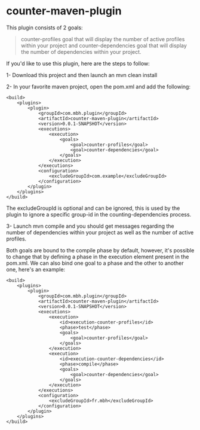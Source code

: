 # counter-maven-plugin

This plugin consists of 2 goals: 

> counter-profiles goal that will display the number of active profiles within your project and counter-dependencies goal that will display the number of dependencies within your project.

If you'd like to use this plugin, here are the steps to follow: 

1- Download this project and then launch an mvn clean install 

2- In your favorite maven project, open the pom.xml and add the following: 



	<build>
		<plugins>
			<plugin>
				<groupId>com.mbh.plugin</groupId>
				<artifactId>counter-maven-plugin</artifactId>
				<version>0.0.1-SNAPSHOT</version>
				<executions>
					<execution>
						<goals>
							<goal>counter-profiles</goal>
							<goal>counter-dependencies</goal>
						</goals>
					</execution>
				</executions>
				<configuration>
					<excludeGroupId>com.example</excludeGroupId>
				</configuration>
			</plugin>
		</plugins>
	</build>
  
The excludeGroupId is optional and can be ignored, this is used by the plugin to ignore a specific group-id in the counting-dependencies process. 
  
3- Launch mvn compile and you should get messages regarding the number of dependencies within your project as well as the number of active profiles.

Both goals are bound to the compile phase by default, however, it's possible to change that by defining a phase in the execution element present in the pom.xml. We can also bind one goal to a phase and the other to another one, here's an example: 



	<build>
		<plugins>
			<plugin>
				<groupId>com.mbh.plugin</groupId>
				<artifactId>counter-maven-plugin</artifactId>
				<version>0.0.1-SNAPSHOT</version>
				<executions>
					<execution>
						<id>execution-counter-profiles</id>
						<phase>test</phase>
						<goals>
							<goal>counter-profiles</goal>
						</goals>
					</execution>
					<execution>
						<id>execution-counter-dependencies</id>
						<phase>compile</phase>
						<goals>
							<goal>counter-dependencies</goal>
						</goals>
					</execution>
				</executions>
				<configuration>
					<excludeGroupId>fr.mbh</excludeGroupId>
				</configuration>
			</plugin>
		</plugins>
	</build>
